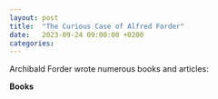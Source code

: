 ```yaml
---
layout: post
title:  "The Curious Case of Alfred Forder"
date:   2023-09-24 09:00:00 +0200
categories:
---
```

Archibald Forder wrote numerous books and articles:

**Books**
